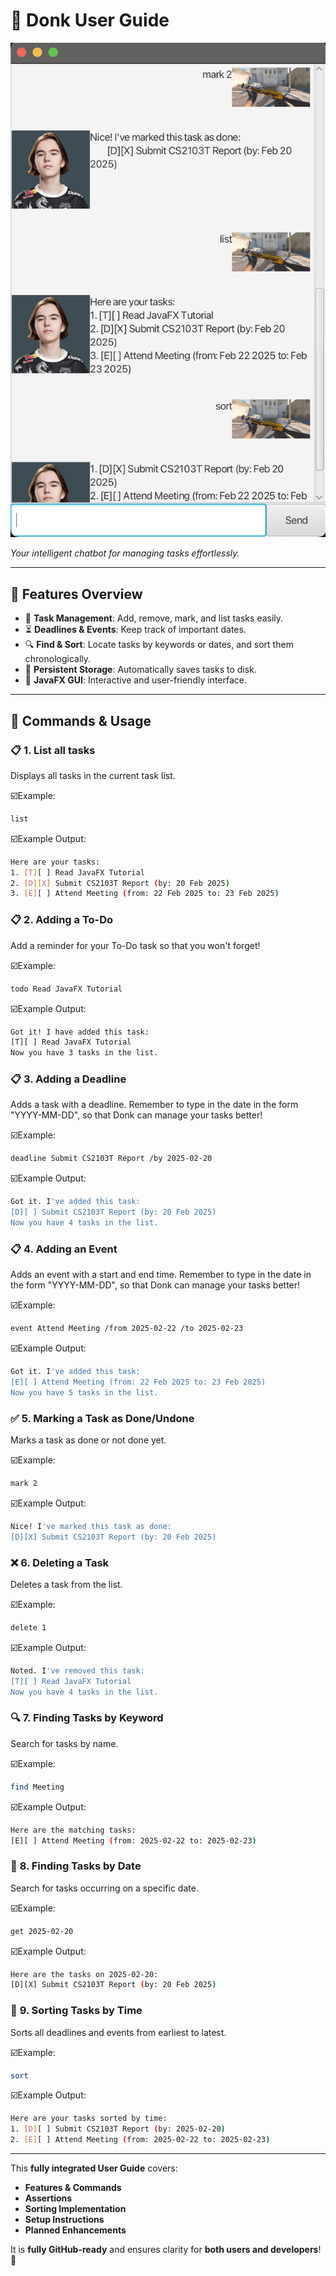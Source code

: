 # 📖 Donk User Guide

![Ui.png](Ui.png)

*Your intelligent chatbot for managing tasks effortlessly.*

---

## 📌 Features Overview

- 📝 **Task Management**: Add, remove, mark, and list tasks easily.
- ⏳ **Deadlines & Events**: Keep track of important dates.
- 🔍 **Find & Sort**: Locate tasks by keywords or dates, and sort them chronologically.
- 💾 **Persistent Storage**: Automatically saves tasks to disk.
- 🎨 **JavaFX GUI**: Interactive and user-friendly interface.

---

## 📖 Commands & Usage

### 📋 **1. List all tasks**
Displays all tasks in the current task list.

☑️Example:
```sh
list
```

☑️Example Output:
```sh
Here are your tasks:
1. [T][ ] Read JavaFX Tutorial
2. [D][X] Submit CS2103T Report (by: 20 Feb 2025)
3. [E][ ] Attend Meeting (from: 22 Feb 2025 to: 23 Feb 2025)
```


### 📋 **2. Adding a To-Do**
Add a reminder for your To-Do task so that you won't forget!

☑️Example:
```sh
todo Read JavaFX Tutorial
```

☑️Example Output:
```sh
Got it! I have added this task:
[T][ ] Read JavaFX Tutorial
Now you have 3 tasks in the list.
```


### 📋 **3. Adding a Deadline**
Adds a task with a deadline. Remember to type in the date in the form "YYYY-MM-DD", 
so that Donk can manage your tasks better!

☑️Example:
```sh
deadline Submit CS2103T Report /by 2025-02-20
```

☑️Example Output:
```sh
Got it. I've added this task:
[D][ ] Submit CS2103T Report (by: 20 Feb 2025)
Now you have 4 tasks in the list.
```

### 📋 **4. Adding an Event**
Adds an event with a start and end time. Remember to type in the date in the form "YYYY-MM-DD",
so that Donk can manage your tasks better!

☑️Example:
```sh
event Attend Meeting /from 2025-02-22 /to 2025-02-23
```

☑️Example Output:
```sh
Got it. I've added this task:
[E][ ] Attend Meeting (from: 22 Feb 2025 to: 23 Feb 2025)
Now you have 5 tasks in the list.
```


### ✅ **5. Marking a Task as Done/Undone**
Marks a task as done or not done yet.

☑️Example:
```sh
mark 2
```

☑️Example Output:
```sh
Nice! I've marked this task as done:
[D][X] Submit CS2103T Report (by: 20 Feb 2025)
```


### ❌ **6. Deleting a Task**
Deletes a task from the list.

☑️Example:
```sh
delete 1
```

☑️Example Output:
```sh
Noted. I've removed this task:
[T][ ] Read JavaFX Tutorial
Now you have 4 tasks in the list.
```

### 🔍 **7. Finding Tasks by Keyword**
Search for tasks by name.

☑️Example:
```sh
find Meeting
```

☑️Example Output:
```sh
Here are the matching tasks:
[E][ ] Attend Meeting (from: 2025-02-22 to: 2025-02-23)
```

### 📅  **8. Finding Tasks by Date**
Search for tasks occurring on a specific date.

☑️Example:
```sh
get 2025-02-20
```

☑️Example Output:
```sh
Here are the tasks on 2025-02-20:
[D][X] Submit CS2103T Report (by: 20 Feb 2025)
```

### 🔄  **9. Sorting Tasks by Time**
Sorts all deadlines and events from earliest to latest.

☑️Example:
```sh
sort
```

☑️Example Output:
```sh
Here are your tasks sorted by time:
1. [D][ ] Submit CS2103T Report (by: 2025-02-20)
2. [E][ ] Attend Meeting (from: 2025-02-22 to: 2025-02-23)
```


---

This **fully integrated User Guide** covers:
- **Features & Commands**
- **Assertions**
- **Sorting Implementation**
- **Setup Instructions**
- **Planned Enhancements**

It is **fully GitHub-ready** and ensures clarity for **both users and developers**! 🚀

